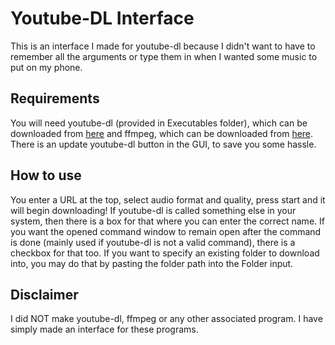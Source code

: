 # Youtube-DL Interface

This is an interface I made for youtube-dl because I didn't want to have to remember all the 
arguments or type them in when I wanted some music to put on my phone. 

## Requirements
You will need youtube-dl (provided in Executables folder), which can be downloaded from [here](https://youtube-dl.org/downloads/latest/youtube-dl.exe) and ffmpeg, which can be downloaded from [here](https://www.ffmpeg.org/download.html). There is an update youtube-dl button in the GUI, to save you some hassle.

## How to use
You enter a URL at the top, select audio format and quality, press start and it will begin downloading! 
If youtube-dl is called something else in your system, then there is a box for that where you can enter the correct name.
If you want the opened command window to remain open after the command is done (mainly used if youtube-dl is not a valid command), 
there is a checkbox for that too. If you want to specify an existing folder to download into, you may do that by pasting the folder
path into the Folder input.

## Disclaimer
I did NOT make youtube-dl, ffmpeg or any other associated program. I have simply made an interface for these programs.